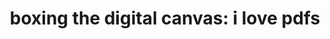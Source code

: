---
title: "boxing the digital canvas: i love pdfs"
description: "how to render color color boxes on a pdf"
publishDate: "28 March 2025"
updatedDate: "28 March 2025"
coverImage:
  src: "./bb.png"
  alt: "Tensorlake Bounding Boxes"
tags: ["tech", "ui", "react"]
published: false
---